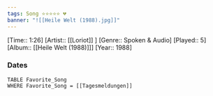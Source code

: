 ```yaml
---
tags: Song ⭐⭐⭐⭐⭐ 💔
banner: "![[Heile Welt (1988).jpg]]"
---
```

[Time:: 1:26]
[Artist:: [[Loriot]] ]
[Genre:: Spoken & Audio]
[Played:: 5]
[Album:: [[Heile Welt (1988)]]]
[Year:: 1988]
### Dates
````dataview
TABLE Favorite_Song
WHERE Favorite_Song = [[Tagesmeldungen]]
````